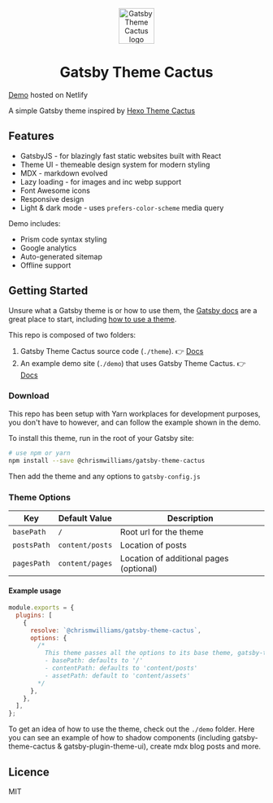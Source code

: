 <p align="center">
  <img alt="Gatsby Theme Cactus logo" src="https://res.cloudinary.com/dqzlshiwt/image/upload/v1581006740/web/gatsby-theme-cactus.png" width="70" />
</p>
<h1 align="center">
  Gatsby Theme Cactus
</h1>

[Demo](https://gatsby-theme-cactus.netlify.com/) hosted on Netlify

A simple Gatsby theme inspired by [Hexo Theme Cactus](https://github.com/probberechts/hexo-theme-cactus)

## Features

- GatsbyJS - for blazingly fast static websites built with React
- Theme UI - themeable design system for modern styling
- MDX - markdown evolved
- Lazy loading - for images and inc webp support
- Font Awesome icons
- Responsive design
- Light & dark mode - uses `prefers-color-scheme` media query

Demo includes:

- Prism code syntax styling
- Google analytics
- Auto-generated sitemap
- Offline support

## Getting Started

Unsure what a Gatsby theme is or how to use them, the [Gatsby docs](https://www.gatsbyjs.org/docs/themes/what-are-gatsby-themes/) are a great place to start, including [how to use a theme](https://www.gatsbyjs.org/docs/themes/using-a-gatsby-theme).

This repo is composed of two folders:

1. Gatsby Theme Cactus source code (`./theme`). 👉 [Docs](./theme/README.md)
2. An example demo site (`./demo`) that uses Gatsby Theme Cactus. 👉 [Docs](./demo/README.md)

### Download

This repo has been setup with Yarn workplaces for development purposes, you don't have to however, and can follow the example shown in the demo.

To install this theme, run in the root of your Gatsby site:

```sh
# use npm or yarn
npm install --save @chrismwilliams/gatsby-theme-cactus
```

Then add the theme and any options to `gatsby-config.js`

### Theme Options

| Key         | Default Value   | Description                             |
| ----------- | --------------- | --------------------------------------- |
| `basePath`  | `/`             | Root url for the theme                  |
| `postsPath` | `content/posts` | Location of posts                       |
| `pagesPath` | `content/pages` | Location of additional pages (optional) |

#### Example usage

```js
module.exports = {
  plugins: [
    {
      resolve: `@chrismwilliams/gatsby-theme-cactus`,
      options: {
        /*
          This theme passes all the options to its base theme, gatsby-theme-blog-core
          - basePath: defaults to '/'
          - contentPath: defaults to 'content/posts'
          - assetPath: default to 'content/assets'
        */
      },
    },
  ],
};
```

To get an idea of how to use the theme, check out the `./demo` folder. Here you can see an example of how to shadow components (including gatsby-theme-cactus & gatsby-plugin-theme-ui), create mdx blog posts and more.

## Licence

MIT
